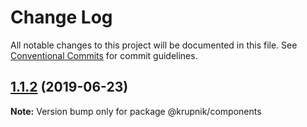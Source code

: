# Change Log

All notable changes to this project will be documented in this file.
See [Conventional Commits](https://conventionalcommits.org) for commit guidelines.

## [1.1.2](https://github.com/yurikrupniktools/client-apps/compare/@krupnik/components@1.1.1...@krupnik/components@1.1.2) (2019-06-23)

**Note:** Version bump only for package @krupnik/components
